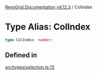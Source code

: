 [RevoGrid Documentation v4.12.3](README.md) / ColIndex

# Type Alias: ColIndex

```ts
type ColIndex: number;
```

## Defined in

[src/types/selection.ts:13](https://github.com/revolist/revogrid/blob/d8faaf908685ef9767dc3ea8ccad1628e41fbf76/src/types/selection.ts#L13)
